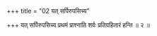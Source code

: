 +++
title = "02 यत् सर्पिरुपसिच्य"

+++
यत् सर्पिरुपसिच्य प्रथमं प्राश्नाति शर्वः प्रतिग्रहितारं हन्ति ॥ २ ॥